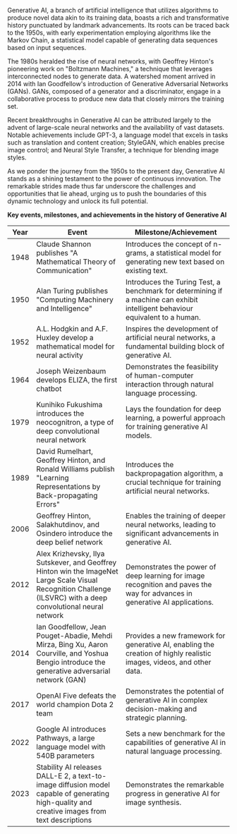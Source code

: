 Generative AI, a branch of artificial intelligence that utilizes algorithms to produce novel data akin to its training data, boasts a rich and transformative history punctuated by landmark advancements. Its roots can be traced back to the 1950s, with early experimentation employing algorithms like the Markov Chain, a statistical model capable of generating data sequences based on input sequences.

The 1980s heralded the rise of neural networks, with Geoffrey Hinton's pioneering work on "Boltzmann Machines," a technique that leverages interconnected nodes to generate data. A watershed moment arrived in 2014 with Ian Goodfellow's introduction of Generative Adversarial Networks (GANs). GANs, composed of a generator and a discriminator, engage in a collaborative process to produce new data that closely mirrors the training set.

Recent breakthroughs in Generative AI can be attributed largely to the advent of large-scale neural networks and the availability of vast datasets. Notable achievements include GPT-3, a language model that excels in tasks such as translation and content creation; StyleGAN, which enables precise image control; and Neural Style Transfer, a technique for blending image styles.

As we ponder the journey from the 1950s to the present day, Generative AI stands as a shining testament to the power of continuous innovation. The remarkable strides made thus far underscore the challenges and opportunities that lie ahead, urging us to push the boundaries of this dynamic technology and unlock its full potential.

**Key events, milestones, and achievements in the history of Generative AI**

| Year | Event                                                                                                                                                            | Milestone/Achievement                                                                                                         |
|------|------------------------------------------------------------------------------------------------------------------------------------------------------------------|-------------------------------------------------------------------------------------------------------------------------------|
| 1948 | Claude Shannon publishes "A Mathematical Theory of Communication"                                                                                                | Introduces the concept of n-grams, a statistical model for generating new text based on existing text.                        |
| 1950 | Alan Turing publishes "Computing Machinery and Intelligence"                                                                                                     | Introduces the Turing Test, a benchmark for determining if a machine can exhibit intelligent behaviour equivalent to a human. |
| 1952 | A.L. Hodgkin and A.F. Huxley develop a mathematical model for neural activity                                                                                    | Inspires the development of artificial neural networks, a fundamental building block of generative AI.                        |
| 1964 | Joseph Weizenbaum develops ELIZA, the first chatbot                                                                                                              | Demonstrates the feasibility of human-computer interaction through natural language processing.                               |
| 1979 | Kunihiko Fukushima introduces the neocognitron, a type of deep convolutional neural network                                                                      | Lays the foundation for deep learning, a powerful approach for training generative AI models.                                 |
| 1989 | David Rumelhart, Geoffrey Hinton, and Ronald Williams publish "Learning Representations by Back-propagating Errors"                                              | Introduces the backpropagation algorithm, a crucial technique for training artificial neural networks.                        |
| 2006 | Geoffrey Hinton, Salakhutdinov, and Osindero introduce the deep belief network                                                                                   | Enables the training of deeper neural networks, leading to significant advancements in generative AI.                         |
| 2012 | Alex Krizhevsky, Ilya Sutskever, and Geoffrey Hinton win the ImageNet Large Scale Visual Recognition Challenge (ILSVRC) with a deep convolutional neural network | Demonstrates the power of deep learning for image recognition and paves the way for advances in generative AI applications.   |
| 2014 | Ian Goodfellow, Jean Pouget-Abadie, Mehdi Mirza, Bing Xu, Aaron Courville, and Yoshua Bengio introduce the generative adversarial network (GAN)                  | Provides a new framework for generative AI, enabling the creation of highly realistic images, videos, and other data.         |
| 2017 | OpenAI Five defeats the world champion Dota 2 team                                                                                                               | Demonstrates the potential of generative AI in complex decision-making and strategic planning.                                |
| 2022 | Google AI introduces Pathways, a large language model with 540B parameters                                                                                       | Sets a new benchmark for the capabilities of generative AI in natural language processing.                                    |
| 2023 | Stability AI releases DALL-E 2, a text-to-image diffusion model capable of generating high-quality and creative images from text descriptions                    | Demonstrates the remarkable progress in generative AI for image synthesis.                                                    |
